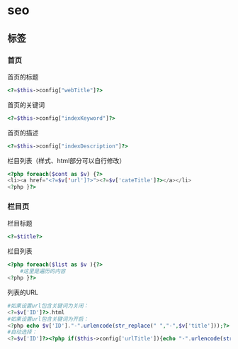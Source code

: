 # seo
## 标签
### 首页
首页的标题
```php
<?=$this->config["webTitle"]?>
```
首页的关键词
```php
<?=$this->config["indexKeyword"]?>
```
首页的描述
```php
<?=$this->config["indexDescription"]?>
```
栏目列表（样式、html部分可以自行修改）
```php
<?php foreach($cont as $v) {?>
<li><a href="<?=$v['url']?>"><?=$v['cateTitle']?></a></li>
<?php }?>
```
### 栏目页
栏目标题
```php
<?=$title?>
```
栏目列表
```php
<?php foreach($list as $v ){?>
    #这里是遍历的内容
<?php }?>
```
列表的URL 

```php
#如果设置url包含关键词为关闭：
<?=$v['ID']?>.html
#如果设置url包含关键词为开启：
<?php echo $v['ID']."-".urlencode(str_replace(" ","-",$v['title']));?>.html
#自动选择：
<?=$v['ID']?><?php if($this->config['urlTitle']){echo "-".urlencode(str_replace(" ","-",$v['title']));}?>.html
```


